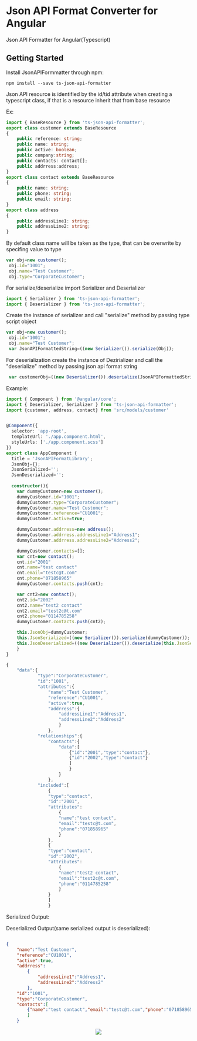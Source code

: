 # Json API Format Converter for Angular

Json API Formatter for Angular(Typescript)
## Getting Started
Install JsonAPIFormmatter through npm:
```angular2html
npm install --save ts-json-api-formatter
```
Json API resource is identified by the id/tid attribute
when creating a typescript class, if that is a resource inherit that from base resource

Ex:
```typescript
import { BaseResource } from 'ts-json-api-formatter';
export class customer extends BaseResource
{
    public reference: string;  
    public name: string;
    public active: boolean;  
    public company:string;   
    public contacts: contact[];
    public addrress:address;
}
export class contact extends BaseResource
{
    public name: string;
    public phone: string;
    public email: string;
}
export class address
{
    public addressLine1: string;
    public addressLine2: string;
}

```
By default class name will be taken as the type, that can be overwrite by specifing value to type
```typescript
var obj=new customer();
 obj.id="1001";
 obj.name="Test Customer";
 obj.type="CorporateCustomer";
```

For serialize/deserialize import Serializer and Deserializer

```typescript
import { Serializer } from 'ts-json-api-formatter';
import { Deserializer } from 'ts-json-api-formatter';
```

Create the instance of serializer and call "serialize" method by passing type script object
```typescript
var obj=new customer();
 obj.id="1001";
 obj.name="Test Customer";
 var JsonAPIFormattedString=((new Serializer()).serialize(Obj));
```
For deserialization create the instance of Dezirializer and call the "deserialize" method by passing json api format string
```typescript
 var customerObj=((new Deserializer()).deserialize(JsonAPIFormattedString));
```
Example: 

```typescript
import { Component } from '@angular/core';
import { Deserializer, Serializer } from 'ts-json-api-formatter';
import {customer, address, contact} from 'src/models/customer'


@Component({
  selector: 'app-root',
  templateUrl: './app.component.html',
  styleUrls: ['./app.component.scss']
})
export class AppComponent {
  title = 'JsonAPIFormatLibrary';
  JsonObj={};
  JsonSerialized='';
  JsonDeserialized='';
  
  constructor(){
    var dummyCustomer=new customer();
    dummyCustomer.id="1001";
    dummyCustomer.type="CorporateCustomer";
    dummyCustomer.name="Test Customer";
    dummyCustomer.reference="CU1001";
    dummyCustomer.active=true;    

    dummyCustomer.addrress=new address();
    dummyCustomer.addrress.addressLine1="Address1";
    dummyCustomer.addrress.addressLine2="Address2";

    dummyCustomer.contacts=[];
    var cnt=new contact();
    cnt.id="2001" 
    cnt.name="test contact"
    cnt.email="testc@t.com"
    cnt.phone="071858965"
    dummyCustomer.contacts.push(cnt);

    var cnt2=new contact();
    cnt2.id="2002" 
    cnt2.name="test2 contact"
    cnt2.email="test2c@t.com"
    cnt2.phone="0114785258"
    dummyCustomer.contacts.push(cnt2);

    this.JsonObj=dummyCustomer;
    this.JsonSerialized=((new Serializer()).serialize(dummyCustomer));
    this.JsonDeserialized=((new Deserializer()).deserialize(this.JsonSerialized));
    }
}
```
```javascript
{
    "data":{
            "type":"CorporateCustomer",
            "id":"1001",
            "attributes":{
                "name":"Test Customer",
                "reference":"CU1001",
                "active":true,
                "addrress":{
                    "addressLine1":"Address1",
                    "addressLine2":"Address2"
                    }
                },
            "relationships":{
                "contacts":{
                    "data":[
                        {"id":"2001","type":"contact"},
                        {"id":"2002","type":"contact"}
                        ]
                        }
                    }
                },
            "included":[
                {
                "type":"contact",
                "id":"2001",
                "attributes":
                    {
                    "name":"test contact",
                    "email":"testc@t.com",
                    "phone":"071858965"
                    }
                },
                {
                "type":"contact",
                "id":"2002",
                "attributes":
                    {
                    "name":"test2 contact",
                    "email":"test2c@t.com",
                    "phone":"0114785258"
                    }
                }
                ]
                }
```
Serialized Output:


Deserialized Output(same serialized output is deserialized):

```json

{
    "name":"Test Customer",
    "reference":"CU1001",
    "active":true,
    "addrress":
        {
            "addressLine1":"Address1",
            "addressLine2":"Address2"
        },
    "id":"1001",
    "type":"CorporateCustomer",
    "contacts":[
        {"name":"test contact","email":"testc@t.com","phone":"071858965","id":"2001","type":"contact"},{"name":"test2 contact","email":"test2c@t.com","phone":"0114785258","id":"2002","type":"contact"}
        ]
    }
```
<p align="center">
  <img src="https://github.com/thashi85/AngularJsonAPIFormatter/blob/master/Json%20API%20format.jpg"  >
</p>
